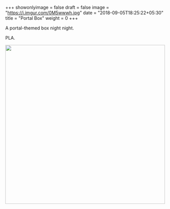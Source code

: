 +++
showonlyimage = false
draft = false
image = "https://i.imgur.com/0M5wwwh.jpg"
date = "2018-09-05T18:25:22+05:30"
title = "Portal Box"
weight = 0
+++

A portal-themed box night night.
<!--more-->

PLA.

<img src="https://imgur.com/37133320-aec4-43ef-8471-afdcff891f0d" width="500" />

